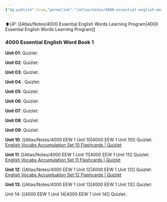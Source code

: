 ```yaml
---
{"dg-publish":true,"permalink":"/atlas/notes/4000-essential-english-words-1/"}
---
```


⬆️UP: [[Atlas/Notes/4000 Essential English Words Learning Program\|4000 Essential English Words Learning Program]]
### 4000 Essential English Word Book 1
**Unit 01**:
Quizlet:

**Unit 02**: 
Quizlet: 

**Unit 03**: 
Quizlet: 

**Unit 04** :
Quizlet: 

**Unit 05**: 
Quizlet: 

**Unit 06**: 
Quizlet: 

**Unit 07**: 
Quizlet:

**Unit 08**:
Quizlet:

**Unit 09**:
Quizlet:

**Unit 10**: [[Atlas/Notes/4000 EEW 1 Unit 10\|4000 EEW 1 Unit 10]]
Quizlet:  [English Vocabs Accumulation Set 10 Flashcards | Quizlet](https://quizlet.com/925720988/english-vocabs-accumulation-set-10-flash-cards/?i=1vbzw5&x=1jqt)

**Unit 11**: [[Atlas/Notes/4000 EEW 1 Unit 11\|4000 EEW 1 Unit 11]]
Quizlet: [English Vocabs Accumulation Set 11 Flashcards | Quizlet](https://quizlet.com/my/927520034/english-vocabs-accumulation-set-11-flash-cards/?i=1vbzw5&x=1qqt)

**Unit 12**: [[Atlas/Notes/4000 EEW 1 Unit 12\|4000 EEW 1 Unit 12]]
Quizlet: [English Vocabs Accumluation Set 12 Flashcards | Quizlet](https://quizlet.com/my/928419569/english-vocabs-accumulation-set-12-flash-cards/?i=1vbzw5&x=1qqt)

**Unit 13**: [[Atlas/Notes/4000 EEW 1 Unit 13\|4000 EEW 1 Unit 13]]
Quizlet: 

Unit 14: [[4000 EEW 1 Unit 14\|4000 EEW 1 Unit 14]]
Quizlet: 


